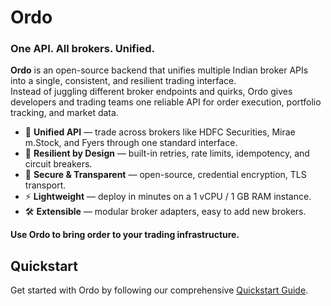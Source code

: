 # Ordo
### One API. All brokers. Unified.

**Ordo** is an open-source backend that unifies multiple Indian broker APIs into a single, consistent, and resilient trading interface.  
Instead of juggling different broker endpoints and quirks, Ordo gives developers and trading teams one reliable API for order execution, portfolio tracking, and market data.

- 🔗 **Unified API** — trade across brokers like HDFC Securities, Mirae m.Stock, and Fyers through one standard interface.  
- 🔄 **Resilient by Design** — built-in retries, rate limits, idempotency, and circuit breakers.  
- 🔐 **Secure & Transparent** — open-source, credential encryption, TLS transport.  
- ⚡ **Lightweight** — deploy in minutes on a 1 vCPU / 1 GB RAM instance.  
- 🛠️ **Extensible** — modular broker adapters, easy to add new brokers.  

**Use Ordo to bring order to your trading infrastructure.**

## Quickstart

Get started with Ordo by following our comprehensive [Quickstart Guide](docs/quickstart.md).